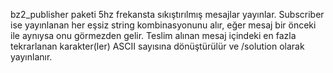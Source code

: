 bz2_publisher paketi 5hz frekansta sıkıştırılmış mesajlar yayınlar. Subscriber ise yayınlanan her eşsiz string kombinasyonunu alır, eğer mesaj bir önceki ile aynıysa onu görmezden gelir. Teslim alınan mesaj içindeki en fazla tekrarlanan karakter(ler) ASCII sayısına dönüştürülür ve /solution  olarak yayınlanır.
